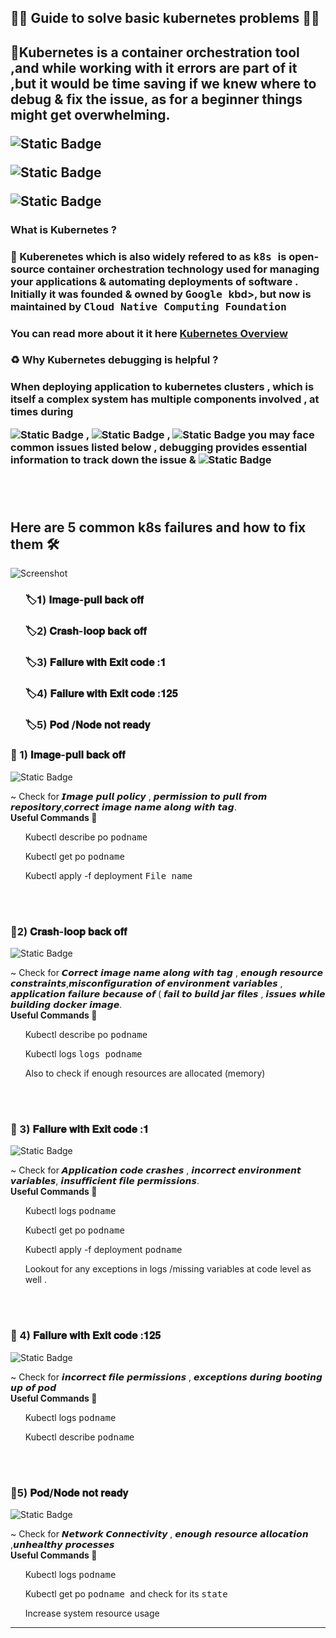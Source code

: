 <h2>🧩🧩 Guide to solve basic kubernetes problems 🧩🧩</h1>
<h2>  🌼Kubernetes is a container orchestration tool ,and while working with it errors are part of it ,but it would be time saving if we knew where to debug & fix the issue, as for a beginner things might get overwhelming.
  
![Static Badge](https://img.shields.io/badge/pods-purple)
  
![Static Badge](https://img.shields.io/badge/kubernetes-cluster-red)


![Static Badge](https://img.shields.io/badge/kubernetes-debugging-green)


</h2> 
<h3> <STRONG> What is Kubernetes ?</STRONG></h3>
<h3> 🔌 Kuberenetes which is also widely refered to as  <kbd> k8s </kbd>  is open-source container orchestration  technology used for managing your applications & automating deployments of software . Initially it was founded & owned by <kbd> Google </kbd>kbd>, but now is maintained by  <kbd> Cloud Native Computing Foundation </kbd></h3>
<h3>You can read more about it it here   <a href="https://kubernetes.io/" target="_blank">Kubernetes Overview</a>   </h3>

<h3> <Strong>  ♻️ Why Kubernetes debugging is helpful ? </Strong> </h3>
<h3> When deploying application to kubernetes clusters , which is itself a complex system has multiple components involved , at times during  
  
  ![Static Badge](https://img.shields.io/badge/deploying-pink)  ,
![Static Badge](https://img.shields.io/badge/managing-magenta)  , 
  ![Static Badge](https://img.shields.io/badge/running-pink) 
  you may face common issues listed below , debugging provides essential information to track down the issue &  ![Static Badge](https://img.shields.io/badge/fix-grey)


 

 
<br> </br>

<h2><BOLD> Here are 5 common k8s failures and how to fix them 🛠️  </BOLD> </h2>
  
 ![Screenshot](s1.png)



<ol>  <h3>  🏷𝟏) 𝐈𝐦𝐚𝐠𝐞-𝐩𝐮𝐥𝐥 𝐛𝐚𝐜𝐤 𝐨𝐟𝐟 </ol> </h3>
<ol>  <h3>  🏷2) 𝐂𝐫𝐚𝐬𝐡-𝐥𝐨𝐨𝐩 𝐛𝐚𝐜𝐤 𝐨𝐟𝐟 </ol> </h3>
<ol>  <h3>  🏷3) 𝐅𝐚𝐢𝐥𝐮𝐫𝐞 𝐰𝐢𝐭𝐡 𝐄𝐱𝐢𝐭 𝐜𝐨𝐝𝐞 :𝟏  </ol> </h3>
<ol>  <h3>  🏷4) 𝐅𝐚𝐢𝐥𝐮𝐫𝐞 𝐰𝐢𝐭𝐡 𝐄𝐱𝐢𝐭 𝐜𝐨𝐝𝐞 :𝟏𝟐𝟓 </ol> </h3>
<ol>  <h3>  🏷5) 𝐏𝐨𝐝 /𝐍𝐨𝐝𝐞 𝐧𝐨𝐭 𝐫𝐞𝐚𝐝𝐲 </ol> </h3>

<h3>🌵 1) 𝐈𝐦𝐚𝐠𝐞-𝐩𝐮𝐥𝐥 𝐛𝐚𝐜𝐤 𝐨𝐟𝐟 </h3> 

![Static Badge](https://img.shields.io/badge/Issue%3A1-yellow)

<summary> ~ Check for 𝙄𝙢𝙖𝙜𝙚 𝙥𝙪𝙡𝙡 𝙥𝙤𝙡𝙞𝙘𝙮 , 𝙥𝙚𝙧𝙢𝙞𝙨𝙨𝙞𝙤𝙣 𝙩𝙤 𝙥𝙪𝙡𝙡 𝙛𝙧𝙤𝙢 𝙧𝙚𝙥𝙤𝙨𝙞𝙩𝙤𝙧𝙮,𝙘𝙤𝙧𝙧𝙚𝙘𝙩 𝙞𝙢𝙖𝙜𝙚 𝙣𝙖𝙢𝙚 𝙖𝙡𝙤𝙣𝙜 𝙬𝙞𝙩𝙝 𝙩𝙖𝙜. <summary>

<summary> <strong> Useful Commands 🔮 </strong> </summary> 
<ol> Kubectl describe po  <kbd> podname </kbd> </ol>
<ol> Kubectl get po <kbd> podname </kbd> </ol>
<ol> Kubectl apply -f deployment <kbd> File name </kbd> </ol>
<br> </br>

<h3>🌵2) 𝐂𝐫𝐚𝐬𝐡-𝐥𝐨𝐨𝐩 𝐛𝐚𝐜𝐤 𝐨𝐟𝐟 </h3>

![Static Badge](https://img.shields.io/badge/Issue%3A2-yellow)

<summary>~ Check for 𝘾𝙤𝙧𝙧𝙚𝙘𝙩 𝙞𝙢𝙖𝙜𝙚 𝙣𝙖𝙢𝙚 𝙖𝙡𝙤𝙣𝙜 𝙬𝙞𝙩𝙝 𝙩𝙖𝙜 , 𝙚𝙣𝙤𝙪𝙜𝙝 𝙧𝙚𝙨𝙤𝙪𝙧𝙘𝙚 𝙘𝙤𝙣𝙨𝙩𝙧𝙖𝙞𝙣𝙩𝙨,𝙢𝙞𝙨𝙘𝙤𝙣𝙛𝙞𝙜𝙪𝙧𝙖𝙩𝙞𝙤𝙣 𝙤𝙛 𝙚𝙣𝙫𝙞𝙧𝙤𝙣𝙢𝙚𝙣𝙩 𝙫𝙖𝙧𝙞𝙖𝙗𝙡𝙚𝙨 , 𝙖𝙥𝙥𝙡𝙞𝙘𝙖𝙩𝙞𝙤𝙣 𝙛𝙖𝙞𝙡𝙪𝙧𝙚 𝙗𝙚𝙘𝙖𝙪𝙨𝙚 𝙤𝙛 ( 𝙛𝙖𝙞𝙡 𝙩𝙤 𝙗𝙪𝙞𝙡𝙙 𝙟𝙖𝙧 𝙛𝙞𝙡𝙚𝙨 , 𝙞𝙨𝙨𝙪𝙚𝙨 𝙬𝙝𝙞𝙡𝙚 𝙗𝙪𝙞𝙡𝙙𝙞𝙣𝙜 𝙙𝙤𝙘𝙠𝙚𝙧 𝙞𝙢𝙖𝙜𝙚. <summary>

<summary> <strong> Useful Commands 🔮 </strong> </summary> 
<ol> Kubectl describe po  <kbd> podname </kbd> </ol>
<ol> Kubectl logs  <kbd> logs  podname </kbd> </ol>
<ol> Also to check if enough resources are allocated (memory) </ol>
<br> </br>

<h3>🌵 3) 𝐅𝐚𝐢𝐥𝐮𝐫𝐞 𝐰𝐢𝐭𝐡 𝐄𝐱𝐢𝐭 𝐜𝐨𝐝𝐞 :𝟏  </h3>

![Static Badge](https://img.shields.io/badge/Issue%3A3-yellow)

<summary>~ Check for 𝘼𝙥𝙥𝙡𝙞𝙘𝙖𝙩𝙞𝙤𝙣 𝙘𝙤𝙙𝙚 𝙘𝙧𝙖𝙨𝙝𝙚𝙨 , 𝙞𝙣𝙘𝙤𝙧𝙧𝙚𝙘𝙩 𝙚𝙣𝙫𝙞𝙧𝙤𝙣𝙢𝙚𝙣𝙩 𝙫𝙖𝙧𝙞𝙖𝙗𝙡𝙚𝙨, 𝙞𝙣𝙨𝙪𝙛𝙛𝙞𝙘𝙞𝙚𝙣𝙩 𝙛𝙞𝙡𝙚 𝙥𝙚𝙧𝙢𝙞𝙨𝙨𝙞𝙤𝙣𝙨. </summary>

<summary> <strong> Useful Commands 🔮 </strong> </summary> 
<ol> Kubectl logs <kbd> podname </kbd> </ol>
<ol> Kubectl get po <kbd> podname </kbd> </ol>
<ol> Kubectl apply -f deployment <kbd> podname </kbd> </ol>
<ol> Lookout for any exceptions in logs /missing variables at code level as well . </ol>
<br> </br>

<h3>🌵 4) 𝐅𝐚𝐢𝐥𝐮𝐫𝐞 𝐰𝐢𝐭𝐡 𝐄𝐱𝐢𝐭 𝐜𝐨𝐝𝐞 :𝟏𝟐𝟓</h3>

![Static Badge](https://img.shields.io/badge/Issue%3A4-yellow)

<summary> ~ Check for 𝙞𝙣𝙘𝙤𝙧𝙧𝙚𝙘𝙩 𝙛𝙞𝙡𝙚 𝙥𝙚𝙧𝙢𝙞𝙨𝙨𝙞𝙤𝙣𝙨 , 𝙚𝙭𝙘𝙚𝙥𝙩𝙞𝙤𝙣𝙨 𝙙𝙪𝙧𝙞𝙣𝙜 𝙗𝙤𝙤𝙩𝙞𝙣𝙜 𝙪𝙥 𝙤𝙛 𝙥𝙤𝙙 </summary>

<summary> <strong> Useful Commands 🔮 </strong> </summary> 

<ol> Kubectl logs <kbd> podname </kbd> </ol>
<ol> Kubectl describe <kbd> podname </kbd> </ol>
<br> </br>

<h3>🌵5) 𝐏𝐨𝐝/𝐍𝐨𝐝𝐞 𝐧𝐨𝐭 𝐫𝐞𝐚𝐝𝐲 </h3>

![Static Badge](https://img.shields.io/badge/Issue%3A5-yellow)

<summary>~ Check for 𝙉𝙚𝙩𝙬𝙤𝙧𝙠 𝘾𝙤𝙣𝙣𝙚𝙘𝙩𝙞𝙫𝙞𝙩𝙮 , 𝙚𝙣𝙤𝙪𝙜𝙝 𝙧𝙚𝙨𝙤𝙪𝙧𝙘𝙚 𝙖𝙡𝙡𝙤𝙘𝙖𝙩𝙞𝙤𝙣 ,𝙪𝙣𝙝𝙚𝙖𝙡𝙩𝙝𝙮 𝙥𝙧𝙤𝙘𝙚𝙨𝙨𝙚𝙨  </summary>

<summary> <strong> Useful Commands 🔮 </strong> </summary>  
<ol> Kubectl logs <kbd> podname </kbd> </ol>
<ol> Kubectl get po <kbd> podname </kbd> and check for its <kbd> state </kbd> </ol>
<ol> Increase system resource usage </ol>

________________________________________________________________________________________________________________________________________________________________________________________________________________
